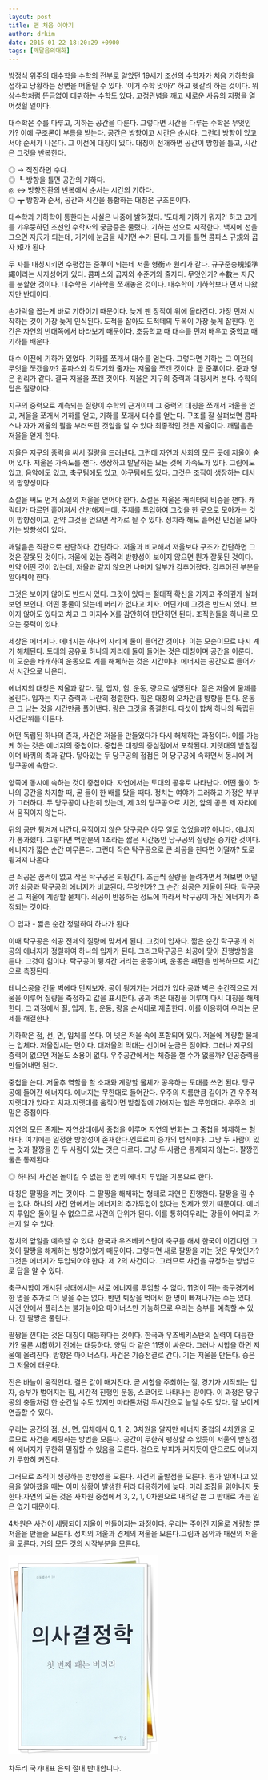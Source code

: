 ```yaml
---
layout: post
title: 맨 처음 이야기
author: drkim
date: 2015-01-22 18:20:29 +0900
tags: [깨달음의대화]
---
```

방정식 위주의 대수학을 수학의 전부로 알았던 19세기 조선의 수학자가 처음 기하학을 접하고 당황하는 장면을 떠올릴 수 있다. '이거 수학 맞아?' 하고 헷갈려 하는 것이다. 위상수학처럼 뜬금없이 데뷔하는 수학도 있다. 고정관념을 깨고 새로운 사유의 지평을 열어젖힐 일이다. 


  


대수학은 수를 다루고, 기하는 공간을 다룬다. 그렇다면 시간을 다루는 수학은 무엇인가? 이에 구조론이 부름을 받는다. 공간은 방향이고 시간은 순서다. 그런데 방향이 있고서야 순서가 나온다. 그 이전에 대칭이 있다. 대칭이 전개하면 공간이 방향을 틀고, 시간은 그것을 반복한다.


  


◎ → 직진하면 수다.    
◎ ┗ 방향을 틀면 공간의 기하다.    
◎ ↔ 방향전환의 반복에서 순서는 시간의 기하다.    
◎ ┳ 방향과 순서, 공간과 시간을 통합하는 대칭은 구조론이다. 


  


대수학과 기하학이 통한다는 사실은 나중에 밝혀졌다. '도대체 기하가 뭐지?' 하고 고개를 갸우뚱하던 조선인 수학자의 궁금증은 물렸다. 기하는 선으로 시작한다. 백지에 선을 그으면 자尺가 되는데, 거기에 눈금을 새기면 수가 된다. 그 자를 틀면 콤파스 규規와 곱자 矩가 된다. 


  


두 자를 대칭시키면 수평잡는 준準이 되는데 저울 형衡과 원리가 같다. 규구준승規矩準繩이라는 사자성어가 있다. 콤파스와 곱자와 수준기와 줄자다. 무엇인가? 수數는 자尺를 분할한 것이다. 대수학은 기하학을 쪼개놓은 것이다. 대수학이 기하학보다 먼저 나왔지만 반대이다. 


  


손가락을 꼽는게 바로 기하이기 때문이다. 늦게 팬 장작이 위에 올라간다. 가장 먼저 시작하는 것이 가장 늦게 인식된다. 도적을 잡아도 도적떼의 두목이 가장 늦게 잡힌다. 인간은 자연의 반대쪽에서 바라보기 때문이다. 초등학교 때 대수를 먼저 배우고 중학교 때 기하를 배운다.

  


대수 이전에 기하가 있었다. 기하를 쪼개서 대수를 얻는다. 그렇다면 기하는 그 이전의 무엇을 쪼갰을까? 콤파스와 각도기와 줄자는 저울을 쪼갠 것이다. 곧 준準이다. 준과 형은 원리가 같다. 결국 저울을 쪼갠 것이다. 저울은 지구의 중력과 대칭시켜 본다. 수학의 답은 질량이다.


  


지구의 중력으로 계측되는 질량이 수학의 근거이며 그 중력의 대칭을 쪼개서 저울을 얻고, 저울을 쪼개서 기하를 얻고, 기하를 쪼개서 대수를 얻는다. 구조를 잘 살펴보면 콤파스나 자가 저울의 팔을 부러뜨린 것임을 알 수 있다.최종적인 것은 저울이다. 깨달음은 저울을 얻게 한다.



저울은 지구의 중력을 써서 질량을 드러낸다. 그런데 자연과 사회의 모든 곳에 저울이 숨어 있다. 저울은 가속도를 잰다. 생장하고 발달하는 모든 것에 가속도가 있다. 그림에도 있고, 음악에도 있고, 축구팀에도 있고, 야구팀에도 있다. 그것은 조직이 생장하는 데서의 방향성이다.


  


소설을 써도 먼저 소설의 저울을 얻어야 한다. 소설은 저울은 캐릭터의 비중을 잰다. 캐릭터가 다르면 흩어져서 산만해지는데, 주제를 투입하여 그것을 한 곳으로 모아가는 것이 방향성이고, 만약 그것을 얻으면 작가로 될 수 있다. 정치라 해도 흩어진 민심을 모아가는 방향성이 있다.


  


깨달음은 직관으로 판단하다. 간단하다. 저울과 비교해서 저울보다 구조가 간단하면 그것은 잘못된 것이다. 저울에 있는 중력의 방향성이 보이지 않으면 뭔가 잘못된 것이다. 만약 어떤 것이 있는데, 저울과 같지 않으면 나머지 일부가 감추어졌다. 감추어진 부분을 알아채야 한다. 


  


그것은 보이지 않아도 반드시 있다. 그것이 있다는 절대적 확신을 가지고 주의깊게 살펴보면 보인다. 어떤 동물이 있는데 머리가 없다고 치자. 어딘가에 그것은 반드시 있다. 보이지 않아도 있다고 치고 그 미지수 X를 감안하여 판단하면 된다. 조직원들을 하나로 모으는 중력이 있다.


  


세상은 에너지다. 에너지는 하나의 자리에 둘이 들어간 것이다. 이는 모순이므로 다시 계가 해체된다. 토대의 공유로 하나의 자리에 둘이 들어는 것은 대칭이며 공간을 이룬다. 이 모순을 타개하여 운동으로 계를 해체하는 것은 시간이다. 에너지는 공간으로 들어가서 시간으로 나온다. 


  


에너지의 대칭은 저울과 같다. 질, 입자, 힘, 운동, 량으로 설명된다. 질은 저울에 물체를 올린다. 입자는 지구 중력과 나란히 정렬한다. 힘은 대칭의 오차만큼 방향을 튼다. 운동은 그 남는 것을 시간만큼 풀어낸다. 량은 그것을 종결한다. 다섯이 합쳐 하나의 독립된 사건단위를 이룬다. 


  


어떤 독립된 하나의 존재, 사건은 저울을 만들었다가 다시 해체하는 과정이다. 이를 가능케 하는 것은 에너지의 중첩이다. 중첩은 대칭의 중심점에서 포착된다. 지렛대의 받침점이며 바퀴의 축과 같다. 닿아있는 두 당구공의 접점은 이 당구공에 속하면서 동시에 저 당구공에 속한다. 


  


양쪽에 동시에 속하는 것이 중첩이다. 자연에서는 토대의 공유로 나타난다. 어떤 둘이 하나의 공간을 차지할 때, 곧 둘이 한 배를 탔을 때다. 정치는 여야가 그러하고 가정은 부부가 그러하다. 두 당구공이 나란히 있는데, 제 3의 당구공으로 치면, 앞의 공은 제 자리에서 움직이지 않는다.

  


뒤의 공만 튕겨져 나간다.움직이지 않은 당구공은 아무 일도 없었을까? 아니다. 에너지가 통과했다. 그렇다면 백만분의 1초라는 짧은 시간동안 당구공의 질량은 증가한 것이다. 에너지가 짧은 순간 머무른다. 그런데 작은 탁구공으로 큰 쇠공을 친다면 어떨까? 도로 튕겨져 나온다.


  


큰 쇠공은 꿈쩍이 없고 작은 탁구공은 되튕긴다. 조금씩 질량을 늘려가면서 쳐보면 어떨까? 쇠공과 탁구공의 에너지가 비교된다. 무엇인가? 그 순간 쇠공은 저울이 된다. 탁구공은 그 저울에 계량할 물체다. 쇠공이 반응하는 정도에 따라서 탁구공이 가진 에너지가 측정되는 것이다. 

  


◎ 입자 - 짧은 순간 정렬하여 하나가 된다.


  


이때 탁구공은 쇠공 전체의 질량에 맞서게 된다. 그것이 입자다. 짧은 순간 탁구공과 쇠공의 에너지가 정렬하여 하나의 입자가 된다. 그리고탁구공은 쇠공에 맞아 진행방향을 튼다. 그것이 힘이다. 탁구공이 튕겨간 거리는 운동이며, 운동은 패턴을 반복하므로 시간으로 측정된다.

  


테니스공을 건물 벽에다 던져보자. 공이 튕겨가는 거리가 있다.공과 벽은 순간적으로 저울을 이루어 질량을 측정하고 값을 표시한다. 공과 벽은 대칭을 이루며 다시 대칭을 해제한다. 그 과정에서 질, 입자, 힘, 운동, 량을 순서대로 제출한다. 이를 이용하여 우리는 문제를 해결한다.


  


기하학은 점, 선, 면, 입체를 쓴다. 이 넷은 저울 속에 포함되어 있다. 저울에 계량할 물체는 입체다. 저울접시는 면이다. 대저울의 막대는 선이며 눈금은 점이다. 그러나 지구의 중력이 없으면 저울도 소용이 없다. 우주공간에서는 체중을 잴 수가 없을까? 인공중력을 만들어내면 된다.


  


중첩을 쓴다. 저울추 역할을 할 소재와 계량할 물체가 공유하는 토대를 쓰면 된다. 당구공에 들어간 에너지다. 에너지는 무한대로 들어간다. 우주의 지름만큼 길이가 긴 우주적 지렛대가 있다고 치자.지렛대를 움직이면 받침점에 가해지는 힘은 무한대다. 우주의 비밀은 중첩이다.

  


자연의 모든 존재는 자연상태에서 중첩을 이루며 자연의 변화는 그 중첩을 해제하는 형태다. 여기에는 일정한 방향성이 존재한다.엔트로피 증가의 법칙이다. 그냥 두 사람이 있는 것과 팔짱을 낀 두 사람이 있는 것은 다르다. 그냥 두 사람은 통제되지 않는다. 팔짱낀 둘은 통제된다.

  


◎ 하나의 사건은 돌이킬 수 없는 한 번의 에너지 투입을 기본으로 한다.

  


대칭은 팔짱을 끼는 것이다. 그 팔짱을 해제하는 형태로 자연은 진행한다. 팔짱을 낄 수는 없다. 하나의 사건 안에서는 에너지의 추가투입이 없다는 전제가 있기 때문이다. 에너지 투입은 돌이킬 수 없으므로 사건의 단위가 된다. 이를 통하여우리는 강물이 어디로 가는지 알 수 있다.

  


정치의 앞일을 예측할 수 있다. 한국과 우즈베키스탄이 축구를 해서 한국이 이긴다면 그것이 팔짱을 해제하는 방향이었기 때문이다. 그렇다면 새로 팔짱을 끼는 것은 무엇인가? 그것은 에너지가 투입되어야 한다. 제 2의 사건이다. 그러므로 사건을 규정하는 방법으로 답을 알 수 있다.


  


축구시합이 개시된 상태에서는 새로 에너지를 투입할 수 없다. 11명이 뛰는 축구경기에 한 명을 추가로 더 넣을 수는 없다. 반면 퇴장을 먹어서 한 명이 빠져나가는 수는 있다. 사건 안에서 플러스는 불가능이요 마이너스만 가능하므로 우리는 승부를 예측할 수 있다. 낀 팔짱은 풀린다. 


  


팔짱을 낀다는 것은 대칭이 대등하다는 것이다. 한국과 우즈베키스탄의 실력이 대등한가? 물론 시합하기 전에는 대등하다. 양팀 다 같은 11명이 싸운다. 그러나 시합을 하면 저울에 올려진다. 방향은 마이너스다. 사건은 기승전결로 간다. 기는 저울을 만든다. 승은 그 저울에 태운다. 


  


전은 바늘이 움직인다. 결은 값이 매겨진다. 곧 시합을 주최하는 질, 경기가 시작되는 입자, 승부가 벌어지는 힘, 시간적 진행인 운동, 스코어로 나타나는 량이다. 이 과정은 당구공의 충돌처럼 한 순간일 수도 있지만 마라톤처럼 두시간으로 늘일 수도 있다. 잘 보이게 연출할 수 있다.


  


우리는 공간의 점, 선, 면, 입체에서 0, 1, 2, 3차원을 알지만 에너지 중첩의 4차원을 모르므로 사건을 세팅하는 방법을 모른다. 공간이 무한히 팽창할 수 있듯이 저울의 받침점에 에너지가 무한히 밀집할 수 있음을 모른다. 겉으로 부피가 커지듯이 안으로도 에너지가 무한히 커진다.

  


그러므로 조직이 생장하는 방향성을 모른다. 사건의 출발점을 모른다. 뭔가 일어나고 있음을 알아챘을 때는 이미 상황이 발생한 뒤라 대응하기에 늦다. 미리 조짐을 읽어내지 못한다.자연의 모든 것은 사차원 중첩에서 3, 2, 1, 0차원으로 내려갈 뿐 그 반대로 가는 일은 없기 때문이다.

  


4차원은 사건이 세팅되어 저울이 만들어지는 과정이다. 우리는 주어진 저울로 계량할 뿐 저울을 만들줄 모른다. 정치의 저울과 경제의 저울을 모른다.그림과 음악과 패션의 저울을 모른다. 거의 모든 것의 시작부분을 모른다.


  


 ![](/files/attach/images/198/602/559/111.JPG)

  


차두리 국가대표 은퇴 절대 반대합니다.